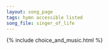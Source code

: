 ```yaml
---
layout: song_page
tags: hymn accessible listed
song_file: singer_of_life
---
```


{% include choice_and_music.html %}
